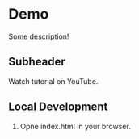 # Demo

Some description!

## Subheader

Watch tutorial on YouTube.

## Local Development

1. Opne index.html in your browser.
